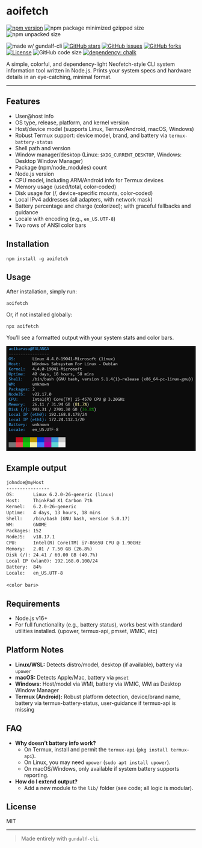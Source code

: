 # aoifetch

[![npm version](https://img.shields.io/npm/v/aoifetch.svg)](https://www.npmjs.com/package/aoifetch)
![npm package minimized gzipped size](https://img.shields.io/bundlejs/size/aoifetch)
![npm unpacked size](https://img.shields.io/npm/unpacked-size/aoifetch)

![made w/ gundalf-cli](https://img.shields.io/badge/gundalf--cli-0.1.0-green)
[![GitHub stars](https://img.shields.io/github/stars/aoikarasu/aoifetch?style=social)](https://github.com/aoikarasu/aoifetch/stargazers)
[![GitHub issues](https://img.shields.io/github/issues/aoikarasu/aoifetch)](https://github.com/aoikarasu/aoifetch/issues)
[![GitHub forks](https://img.shields.io/github/forks/aoikarasu/aoifetch?style=social)](https://github.com/aoikarasu/aoifetch/network/members)
[![License](https://img.shields.io/github/license/aoikarasu/aoifetch)](./LICENSE)
![GitHub code size](https://img.shields.io/github/languages/code-size/aoikarasu/aoifetch)
[![dependency: chalk](https://img.shields.io/github/package-json/dependency-version/aoikarasu/aoifetch/chalk)](https://www.npmjs.com/package/chalk)

A simple, colorful, and dependency-light Neofetch-style CLI system information tool written in Node.js. Prints your system specs and hardware details in an eye-catching, minimal format.

---

## Features

- User@host info
- OS type, release, platform, and kernel version
- Host/device model (supports Linux, Termux/Android, macOS, Windows)
- Robust Termux support: device model, brand, and battery via `termux-battery-status`
- Shell path and version
- Window manager/desktop (Linux: `$XDG_CURRENT_DESKTOP`, Windows: Desktop Window Manager)
- Package (npm/node_modules) count
- Node.js version
- CPU model, including ARM/Android info for Termux devices
- Memory usage (used/total, color-coded)
- Disk usage for (/, device-specific mounts, color-coded)
- Local IPv4 addresses (all adapters, with network mask)
- Battery percentage and charge (colorized); with graceful fallbacks and guidance
- Locale with encoding (e.g., `en_US.UTF-8`)
- Two rows of ANSI color bars

## Installation

```
npm install -g aoifetch
```

## Usage

After installation, simply run:

```
aoifetch
```

Or, if not installed globally:

```
npx aoifetch
```

You’ll see a formatted output with your system stats and color bars.

![Sample aoifetch Output](https://raw.githubusercontent.com/aoikarasu/aoifetch/main/.github/aoifetch-sample.png)

## Example output

```
johndoe@myHost
----------------
OS:       Linux 6.2.0-26-generic (linux)
Host:     ThinkPad X1 Carbon 7th
Kernel:   6.2.0-26-generic
Uptime:   4 days, 13 hours, 18 mins
Shell:    /bin/bash (GNU bash, version 5.0.17)
WM:       GNOME
Packages: 152
NodeJS:   v18.17.1
CPU:      Intel(R) Core(TM) i7-8665U CPU @ 1.90GHz
Memory:   2.01 / 7.50 GB (26.8%)
Disk (/): 24.41 / 60.00 GB (40.7%)
Local IP (wlan0): 192.168.0.100/24
Battery:  84%
Locale:   en_US.UTF-8

<color bars>
```

## Requirements

- Node.js v16+
- For full functionality (e.g., battery status), works best with standard utilities installed. (upower, termux-api, pmset, WMIC, etc)

## Platform Notes

- **Linux/WSL:** Detects distro/model, desktop (if available), battery via `upower`
- **macOS:** Detects Apple/Mac, battery via `pmset`
- **Windows:** Host/model via WMI, battery via WMIC, WM as Desktop Window Manager
- **Termux (Android):** Robust platform detection, device/brand name, battery via termux-battery-status, user-guidance if termux-api is missing

## FAQ

- **Why doesn’t battery info work?**
  - On Termux, install and permit the `termux-api` (`pkg install termux-api`).
  - On Linux, you may need `upower` (`sudo apt install upower`).
  - On macOS/Windows, only available if system battery supports reporting.
- **How do I extend output?**
  - Add a new module to the `lib/` folder (see code; all logic is modular).

## License

MIT

---

> Made entirely with `gundalf-cli`.
